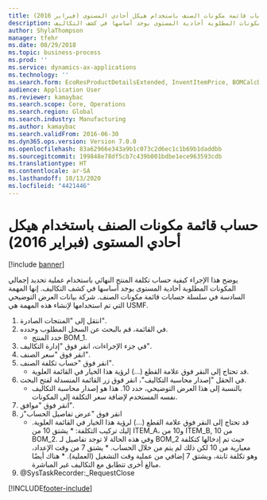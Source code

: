```yaml
---
title: حساب قائمة مكونات الصنف باستخدام هيكل أحادي المستوى (فبراير 2016)
description: يوضح هذا الإجراء كيفية حساب تكلفة المنتج النهائي باستخدام عملية تحديد إجمالي المكونات المطلوبة‬ أحادية المستوى يوجد أساسها في كشف التكاليف.
author: ShylaThompson
manager: tfehr
ms.date: 08/29/2018
ms.topic: business-process
ms.prod: ''
ms.service: dynamics-ax-applications
ms.technology: ''
ms.search.form: EcoResProductDetailsExtended, InventItemPrice, BOMCalcDialog
audience: Application User
ms.reviewer: kamaybac
ms.search.scope: Core, Operations
ms.search.region: Global
ms.search.industry: Manufacturing
ms.author: kamaybac
ms.search.validFrom: 2016-06-30
ms.dyn365.ops.version: Version 7.0.0
ms.openlocfilehash: 83a62966e343a9b1c073c2d6ec1c1b69b1daddbb
ms.sourcegitcommit: 199848e78df5cb7c439b001bdbe1ece963593cdb
ms.translationtype: HT
ms.contentlocale: ar-SA
ms.lasthandoff: 10/13/2020
ms.locfileid: "4421446"
---
```

# <a name="calculate-a-bom-by-using-a-single-level-structure-february-2016"></a>حساب قائمة مكونات الصنف باستخدام هيكل أحادي المستوى (فبراير 2016)

[!include [banner](../../includes/banner.md)]

يوضح هذا الإجراء كيفية حساب تكلفة المنتج النهائي باستخدام عملية تحديد إجمالي المكونات المطلوبة‬ أحادية المستوى يوجد أساسها في كشف التكاليف. إنها المهمة السادسة في سلسلة حسابات قائمة مكونات الصنف. شركة بيانات العرض التوضيحي التي تم استخدامها لإنشاء هذه المهمة هي USMF.‬

1. انتقل إلى "المنتجات الصادرة‬".
2. في القائمة، قم بالبحث عن السجل المطلوب وحدده.
    * حدد المنتج BOM_1.  
3. في جزء الإجراءات، انقر فوق "إدارة التكاليف‬".
4. انقر فوق "سعر الصنف".
5. انقر فوق "حساب تكلفة الصنف".
    * قد تحتاج إلى النقر فوق علامة القطع (...) لرؤية هذا الخيار في القائمة العلوية.  
6. في الحقل "إصدار محاسبة التكاليف"، انقر فوق زر القائمة المنسدلة لفتح البحث.
    * بالنسبة إلى هذا العرض التوضيحي، حدد 10. هذا هو إصدار محاسبة التكاليف نفسه المستخدم لإضافة سعر التكلفة إلى المكونات.  
7. انقر فوق "موافق".
8. انقر فوق "عرض تفاصيل الحساب"ز
    * قد تحتاج إلى النقر فوق علامة القطع (...) لرؤية هذا الخيار في القائمة العلوية.    إليك تركيب التكلفة:  *    يشتق 10 من ITEM_A، و10 من ITEM_B, 10 من BOM_2. وفي هذه الحالة لا توجد تفاصيل لـ BOM_2 حيث تم إدخالها كتكلفة معيارية من 10 لكن ذلك لم يتم من خلال الحساب.  *  يشتق 7 من وقت الإعداد، وهو تكلفة ثابتة، ويشتق 7 إضافي من عملية وقت التشغيل (العملية).  *   هناك أيضًا مبالغ أخرى تتطابق مع التكاليف غير المباشرة.  
9. @SysTaskRecorder:_RequestClose



[!INCLUDE[footer-include](../../../includes/footer-banner.md)]